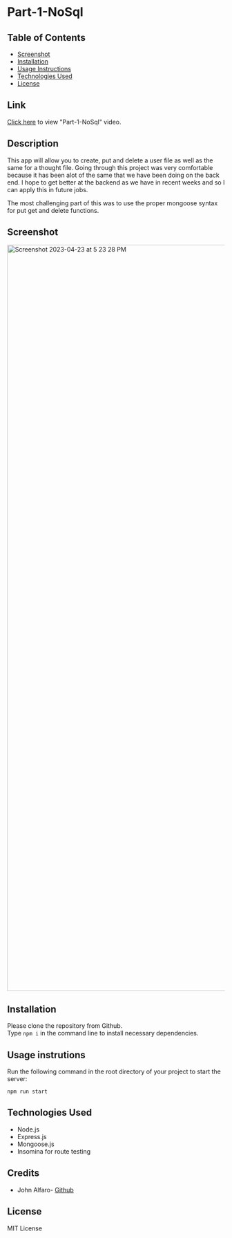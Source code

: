 # Part-1-NoSql

## Table of Contents

* [Screenshot](#screenshot)
* [Installation](#installation)
* [Usage Instructions](#usage-instructions)
* [Technologies Used](#technologies-used)
* [License](#license)

## Link  

[Click here](https://drive.google.com/file/d/1-8ZYS4N0gsuEKjB2MQG8DeQUAiDKLgZy/view) to view "Part-1-NoSql" video.   

## Description  

This app will allow you to create, put and delete a user file as well as the same for a thought file. Going through this project was very comfortable because it has been alot of the same that we have been doing on the back end. I hope to get better at the backend as we have in recent weeks and so I can apply this in future jobs.

The most challenging part of this was to use the proper mongoose syntax for put get and delete functions.

## Screenshot  

<img width="1727" alt="Screenshot 2023-04-23 at 5 23 28 PM" src="https://user-images.githubusercontent.com/118412985/233869344-31a18109-c85e-49c2-9a27-f47c7352cd6c.png">


## Installation

Please clone the repository from Github.    
Type `npm i` in the command line to install necessary dependencies. 
  

## Usage instrutions

Run the following command in the root directory of your project to start the server:
  
`npm run start`

## Technologies Used    

* Node.js
* Express.js
* Mongoose.js
* Insomina for route testing


## Credits

* John Alfaro- [Github](https://github.com/jdalfaro4) 

## License

MIT License